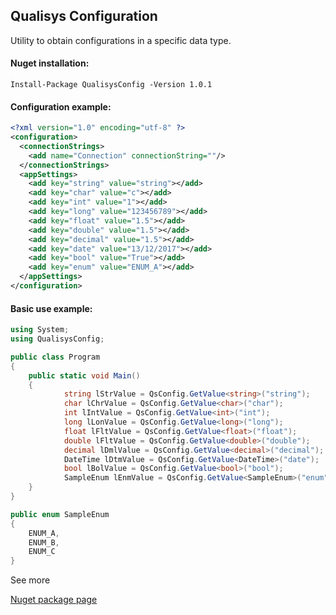 ## Qualisys Configuration
Utility to obtain configurations in a specific data type.

#### Nuget installation:

```
Install-Package QualisysConfig -Version 1.0.1
```

#### Configuration example:

```xml
<?xml version="1.0" encoding="utf-8" ?>
<configuration>
  <connectionStrings>
    <add name="Connection" connectionString=""/>
  </connectionStrings>
  <appSettings>
    <add key="string" value="string"></add>
    <add key="char" value="c"></add>
    <add key="int" value="1"></add>
    <add key="long" value="123456789"></add>
    <add key="float" value="1.5"></add>
    <add key="double" value="1.5"></add>
    <add key="decimal" value="1.5"></add>
    <add key="date" value="13/12/2017"></add>
    <add key="bool" value="True"></add>
    <add key="enum" value="ENUM_A"></add>
  </appSettings>
</configuration>
```

#### Basic use example:

```csharp
using System;
using QualisysConfig;

public class Program
{
	public static void Main()
	{
            string lStrValue = QsConfig.GetValue<string>("string");
            char lChrValue = QsConfig.GetValue<char>("char");
            int lIntValue = QsConfig.GetValue<int>("int");
            long lLonValue = QsConfig.GetValue<long>("long");
            float lFltValue = QsConfig.GetValue<float>("float");
            double lFltValue = QsConfig.GetValue<double>("double");
            decimal lDmlValue = QsConfig.GetValue<decimal>("decimal");
            DateTime lDtmValue = QsConfig.GetValue<DateTime>("date");
            bool lBolValue = QsConfig.GetValue<bool>("bool");
            SampleEnum lEnmValue = QsConfig.GetValue<SampleEnum>("enum");
	}
}

public enum SampleEnum
{
    ENUM_A,
    ENUM_B,
    ENUM_C
}
```

See more

[Nuget package page](https://www.nuget.org/packages/QualisysConfig/)
